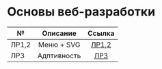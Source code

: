 # Основы веб-разработки
| №       | Описание                | Ссылка |
| ------------- |:------------------:| :-----:|
| ЛР1,2     | Меню + SVG    | [ЛР1,2](https://github.com/Svetlana-sv/---/tree/main/%D0%9B%D0%A0%201-2) |
| ЛР3       | Адптивность   | [ЛР3](https://github.com/Svetlana-sv/---/tree/main/%D0%9B%D0%A0%201-2) |

